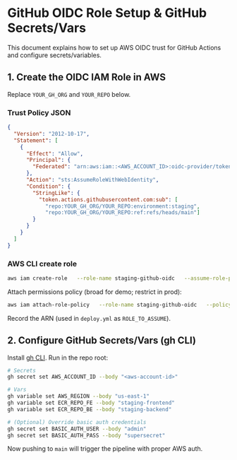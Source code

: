 # GitHub OIDC Role Setup & GitHub Secrets/Vars

This document explains how to set up AWS OIDC trust for GitHub Actions and configure secrets/variables.

## 1. Create the OIDC IAM Role in AWS

Replace `YOUR_GH_ORG` and `YOUR_REPO` below.

### Trust Policy JSON
```json
{
  "Version": "2012-10-17",
  "Statement": [
    {
      "Effect": "Allow",
      "Principal": {
        "Federated": "arn:aws:iam::<AWS_ACCOUNT_ID>:oidc-provider/token.actions.githubusercontent.com"
      },
      "Action": "sts:AssumeRoleWithWebIdentity",
      "Condition": {
        "StringLike": {
          "token.actions.githubusercontent.com:sub": [
            "repo:YOUR_GH_ORG/YOUR_REPO:environment:staging",
            "repo:YOUR_GH_ORG/YOUR_REPO:ref:refs/heads/main"]
        }
      }
    }
  ]
}
```

### AWS CLI create role
```bash
aws iam create-role   --role-name staging-github-oidc   --assume-role-policy-document file://trust.json
```

Attach permissions policy (broad for demo; restrict in prod):
```bash
aws iam attach-role-policy   --role-name staging-github-oidc   --policy-arn arn:aws:iam::aws:policy/AdministratorAccess
```

Record the ARN (used in `deploy.yml` as `ROLE_TO_ASSUME`).

## 2. Configure GitHub Secrets/Vars (gh CLI)

Install [gh CLI](https://cli.github.com/). Run in the repo root:

```bash
# Secrets
gh secret set AWS_ACCOUNT_ID --body "<aws-account-id>"

# Vars
gh variable set AWS_REGION --body "us-east-1"
gh variable set ECR_REPO_FE --body "staging-frontend"
gh variable set ECR_REPO_BE --body "staging-backend"

# (Optional) Override basic auth credentials
gh secret set BASIC_AUTH_USER --body "admin"
gh secret set BASIC_AUTH_PASS --body "supersecret"
```

Now pushing to `main` will trigger the pipeline with proper AWS auth.
